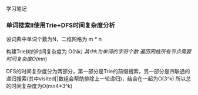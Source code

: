 学习笔记
### 单词搜索II使用Trie+DFS时间复杂度分析
设词典中单词个数为N，二维网格为 m * n

构建Trie树的时间复杂度为 O(N*k) 其中k为单词的字符个数
遍历网格所有节点需要时间复杂度O(m*n)

DFS的时间复杂度分为两部分，第一部分是Trie的前缀搜索，另一部分是四联通的递归搜索(其中visited[]数组会帮助排除上一轮递归)，结合在一起为O(3^k)
所以总的时间复杂度为O(m*n*4*3^k)
